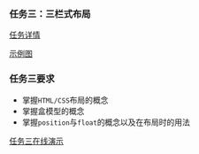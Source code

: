 ### 任务三：三栏式布局
[任务详情](http://ife.baidu.com/course/detail/id/94)

[示例图](http://7xrp04.com1.z0.glb.clouddn.com/task_1_3_1.png)
### 任务三要求
- 掌握```HTML/CSS```布局的概念
- 掌握盒模型的概念
- 掌握```position```与```float```的概念以及在布局时的用法

[任务三在线演示](https://moneylq.github.io/Baidu_IFE/%E5%B0%8F%E8%96%87%E8%AF%BE%E5%A0%82/task_3/)